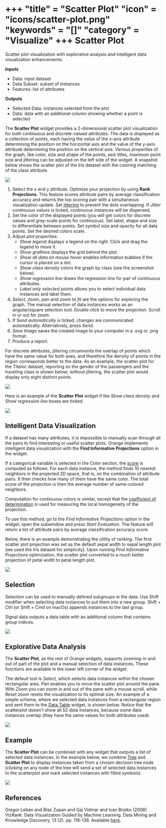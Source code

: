 +++
"title" = "Scatter Plot"
"icon" = "icons/scatter-plot.png"
"keywords" = "[]"
"category" = "Visualize"
+++
Scatter Plot
============

Scatter plot visualization with explorative analysis and intelligent data visualization enhancements.

**Inputs**

- Data: input dataset
- Data Subset: subset of instances
- Features: list of attributes

**Outputs**

- Selected Data: instances selected from the plot
- Data: data with an additional column showing whether a point is selected

The **Scatter Plot** widget provides a 2-dimensional scatter plot visualization for both continuous and discrete-valued attributes. The data is displayed as a collection of points, each having the value of the x-axis attribute determining the position on the horizontal axis and the value of the y-axis attribute determining the position on the vertical axis. Various properties of the graph, like color, size and shape of the points, axis titles, maximum point size and jittering can be adjusted on the left side of the widget. A snapshot below shows the scatter plot of the *Iris* dataset with the coloring matching of the class attribute.

![](/images/Scatterplot-Iris-stamped.png)

1. Select the x and y attribute. Optimize your projection by using **Rank Projections**. This feature scores attribute pairs by average classification accuracy and returns the top scoring pair with a simultaneous visualization update. Set [jittering](https://en.wikipedia.org/wiki/Jitter) to prevent the dots overlapping. If *Jitter continuous values* is ticked, continuous instances will be dispersed.
2. Set the color of the displayed points (you will get colors for discrete values and grey-scale points for continuous). Set label, shape and size to differentiate between points. Set symbol size and opacity for all data points. Set the desired colors scale.
3. Adjust *plot properties*:
   - *Show legend* displays a legend on the right. Click and drag the legend to move it.
   - *Show gridlines* displays the grid behind the plot.
   - *Show all data on mouse hover* enables information bubbles if the cursor is placed on a dot.
   - *Show class density* colors the graph by class (see the screenshot below).
   - *Show regression line* draws the regression line for pair of continuous attributes.
   - *Label only selected points* allows you to select individual data instances and label them.
4. *Select, zoom, pan and zoom to fit* are the options for exploring the graph. The manual selection of data instances works as an angular/square selection tool. Double click to move the projection. Scroll in or out for zoom.
5. If *Send automatically* is ticked, changes are communicated automatically. Alternatively, press *Send*.
6. *Save Image* saves the created image to your computer in a .svg or .png format.
7. Produce a report.

For discrete attributes, jittering circumvents the overlap of points which have the same value for both axes, and therefore the density of points in the region corresponds better to the data. As an example, the scatter plot for the Titanic dataset, reporting on the gender of the passengers and the traveling class is shown below; without jittering, the scatter plot would display only eight distinct points.

![](/images/Scatterplot-Titanic.png)

Here is an example of the **Scatter Plot** widget if the *Show class density* and *Show regression line* boxes are ticked.

![](/images/Scatterplot-ClassDensity.png)

Intelligent Data Visualization
------------------------------

If a dataset has many attributes, it is impossible to manually scan through all the pairs to find interesting or useful scatter plots. Orange implements intelligent data visualization with the **Find Informative Projections** option in the widget.

If a categorical variable is selected in the Color section, the [score](http://eprints.fri.uni-lj.si/210/) is computed as follows. For each data instance, the method finds 10 nearest neighbors in the projected 2D space, that is, on the combination of attribute pairs. It then checks how many of them have the same color. The total score of the projection is then the average number of same-colored neighbors.

Computation for continuous colors is similar, except that the [coefficient of determination](https://en.wikipedia.org/wiki/Coefficient_of_determination) is used for measuring the local homogeneity of the projection.

To use this method, go to the *Find Informative Projections* option in the widget, open the subwindow and press *Start Evaluation*. The feature will return a list of attribute pairs by average classification accuracy score.

Below, there is an example demonstrating the utility of ranking. The first scatter plot projection was set as the default sepal width to sepal length plot (we used the Iris dataset for simplicity). Upon running *Find Informative Projections* optimization, the scatter plot converted to a much better projection of petal width to petal length plot.

![](/images/ScatterPlotExample-Ranking.png)

Selection
---------

Selection can be used to manually defined subgroups in the data. Use Shift modifier when selecting data instances to put them into a new group. Shift + Ctrl (or Shift + Cmd on macOs) appends instances to the last group.

Signal data outputs a data table with an additional column that contains group indices.

![](/images/ScatterPlot-selection.png)

Explorative Data Analysis
-------------------------

The **Scatter Plot**, as the rest of Orange widgets, supports zooming-in and out of part of the plot and a manual selection of data instances. These functions are available in the lower left corner of the widget.

The default tool is *Select*, which selects data instances within the chosen rectangular area. *Pan* enables you to move the scatter plot around the pane. With *Zoom* you can zoom in and out of the pane with a mouse scroll, while *Reset zoom* resets the visualization to its optimal size. An example of a simple schema, where we selected data instances from a rectangular region and sent them to the [Data Table](../data/datatable.md) widget, is shown below. Notice that the scatterplot doesn't show all 52 data instances, because some data instances overlap (they have the same values for both attributes used).

![](/images/ScatterPlotExample-Explorative.png)

Example
-------

The **Scatter Plot** can be combined with any widget that outputs a list of selected data instances. In the example below, we combine [Tree](../model/tree.md) and **Scatter Plot** to display instances taken from a chosen decision tree node (clicking on any node of the tree will send a set of selected data instances to the scatterplot and mark selected instances with filled symbols).

![](/images/ScatterPlotExample-Classification.png)

References
----------

Gregor Leban and Blaz Zupan and Gaj Vidmar and Ivan Bratko (2006) VizRank: Data Visualization Guided by Machine Learning. Data Mining and Knowledge Discovery, 13 (2). pp. 119-136. Available [here](http://eprints.fri.uni-lj.si/210/).
